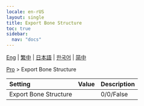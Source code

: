 ```yaml
---
locale: en-rUS
layout: single
title: Export Bone Structure
toc: true
sidebar:
  nav: "docs"
---
```

[Eng](/dancexr/menu/2025.4/actor/export_bone_structure) | [繁中](/tw/dancexr/menu/2025.4/actor/export_bone_structure) | [日本語](/jp/dancexr/menu/2025.4/actor/export_bone_structure) | [한국어](/kr/dancexr/menu/2025.4/actor/export_bone_structure) | [简中](/zh/dancexr/menu/2025.4/actor/export_bone_structure)

[Pro](../menu#Pro) > Export Bone Structure



| Setting | Value | Description |
| :--- | --- | :--- |
| Export Bone Structure || 0/0/False
